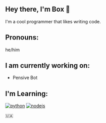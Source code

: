 ## Hey there, I'm Box 👋

I'm a cool programmer that likes writing code.


## Pronouns:
he/him

## I am currently working on:
- Pensive Bot

## I'm Learning:
[![python](https://img.shields.io/badge/-Python-4B8BBE?style=flat)](https://www.python.org/)
[![nodejs](https://img.shields.io/badge/-NodeJS-brightgreen)](https://www.nodejs.org/)

🇺🇦
